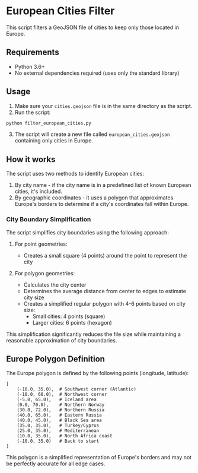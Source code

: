 # European Cities Filter

This script filters a GeoJSON file of cities to keep only those located in Europe.

## Requirements

- Python 3.6+
- No external dependencies required (uses only the standard library)

## Usage

1. Make sure your `cities.geojson` file is in the same directory as the script.
2. Run the script:

```bash
python filter_european_cities.py
```

3. The script will create a new file called `european_cities.geojson` containing only cities in Europe.

## How it works

The script uses two methods to identify European cities:

1. By city name - if the city name is in a predefined list of known European cities, it's included.
2. By geographic coordinates - it uses a polygon that approximates Europe's borders to determine if a city's coordinates fall within Europe.

### City Boundary Simplification

The script simplifies city boundaries using the following approach:

1. For point geometries:
   - Creates a small square (4 points) around the point to represent the city

2. For polygon geometries:
   - Calculates the city center
   - Determines the average distance from center to edges to estimate city size
   - Creates a simplified regular polygon with 4-6 points based on city size:
     - Small cities: 4 points (square)
     - Larger cities: 6 points (hexagon)

This simplification significantly reduces the file size while maintaining a reasonable approximation of city boundaries.

## Europe Polygon Definition

The Europe polygon is defined by the following points (longitude, latitude):

```
[
    (-10.0, 35.0),  # Southwest corner (Atlantic)
    (-10.0, 60.0),  # Northwest corner
    (-5.0, 65.0),   # Iceland area
    (0.0, 70.0),    # Northern Norway
    (30.0, 72.0),   # Northern Russia
    (40.0, 65.0),   # Eastern Russia
    (40.0, 45.0),   # Black Sea area
    (35.0, 35.0),   # Turkey/Cyprus
    (25.0, 35.0),   # Mediterranean
    (10.0, 35.0),   # North Africa coast
    (-10.0, 35.0)   # Back to start
]
```

This polygon is a simplified representation of Europe's borders and may not be perfectly accurate for all edge cases. 